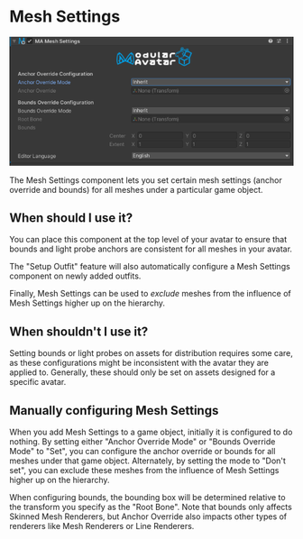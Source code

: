 ﻿# Mesh Settings

![Mesh Settings](mesh-settings.png)

The Mesh Settings component lets you set certain mesh settings (anchor override and bounds) for all meshes
under a particular game object.

## When should I use it?

You can place this component at the top level of your avatar to ensure that bounds and light probe anchors
are consistent for all meshes in your avatar.

The "Setup Outfit" feature will also automatically configure a Mesh Settings component on newly added outfits.

Finally, Mesh Settings can be used to _exclude_ meshes from the influence of Mesh Settings higher up on the
hierarchy.

## When shouldn't I use it?

Setting bounds or light probes on assets for distribution requires some care, as these configurations
might be inconsistent with the avatar they are applied to. Generally, these should only be set on assets
designed for a specific avatar.

## Manually configuring Mesh Settings

When you add Mesh Settings to a game object, initially it is configured to do nothing. By setting either
"Anchor Override Mode" or "Bounds Override Mode" to "Set", you can configure the anchor override or bounds
for all meshes under that game object. Alternately, by setting the mode to "Don't set", you can exclude
these meshes from the influence of Mesh Settings higher up on the hierarchy.

When configuring bounds, the bounding box will be determined relative to the transform you specify as the
"Root Bone". Note that bounds only affects Skinned Mesh Renderers, but Anchor Override also impacts other
types of renderers like Mesh Renderers or Line Renderers.
